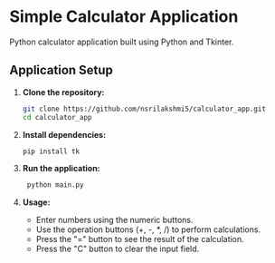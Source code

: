 # Simple Calculator Application

Python calculator application built using Python and Tkinter.

## Application Setup

1. **Clone the repository:**

   ```bash
   git clone https://github.com/nsrilakshmi5/calculator_app.git
   cd calculator_app

2. **Install dependencies:**

   ```bash
   pip install tk 
   ```

3. **Run the application:**

   ```bash
    python main.py
    ```

4. **Usage:**
    - Enter numbers using the numeric buttons.
    - Use the operation buttons (+, -, *, /) to perform calculations.
    - Press the "=" button to see the result of the calculation.
    - Press the "C" button to clear the input field.